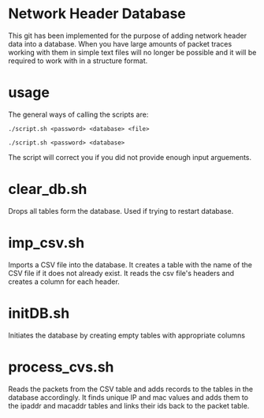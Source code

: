 # Network Header Database
This git has been implemented for the purpose of adding network header data into a database. When you have large amounts of packet traces
working with them in simple text files will no longer be possible and it will be required to work with in a structure format. 

# usage
The general ways of calling the scripts are:
```
./script.sh <password> <database> <file>
```


```
./script.sh <password> <database>
```

The script will correct you if you did not provide enough input arguements.

# clear_db.sh
Drops all tables form the database. Used if trying to restart database.

# imp_csv.sh
Imports a CSV file into the database. It creates a table with the name of the CSV file if it does not already exist. It reads 
the csv file's headers and creates a column for each header.

# initDB.sh
Initiates the database by creating empty tables with appropriate columns

# process_cvs.sh
Reads the packets from the CSV table and adds records to the tables in the database accordingly. It finds unique IP and mac values and adds them to the ipaddr and macaddr tables and links their ids back to the packet table. 
